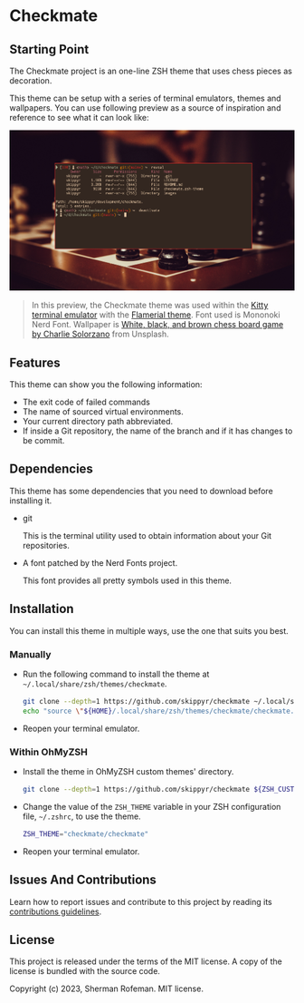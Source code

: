 # Checkmate

## Starting Point

The Checkmate project is an one-line ZSH theme that uses chess pieces as
decoration.

This theme can be setup with a series of terminal emulators, themes and
wallpapers. You can use following preview as a source of inspiration and
reference to see what it can look like:

![](./images/preview.png)

> In this preview, the Checkmate theme was used within the [Kitty terminal emulator](https://github.com/kovidgoyal/kitty)
with the [Flamerial theme](https://github.com/skippyr/flamerial). Font used is
Mononoki Nerd Font. Wallpaper is [White, black, and brown chess board game by Charlie Solorzano](https://unsplash.com/photos/aeXK1IeVVoI)
from Unsplash.

## Features

This theme can show you the following information:

* The exit code of failed commands
* The name of sourced virtual environments.
* Your current directory path abbreviated.
* If inside a Git repository, the name of the branch and if it has changes to be
  commit.

## Dependencies

This theme has some dependencies that you need to download before installing it.

* git

    This is the terminal utility used to obtain information about your Git
    repositories.

* A font patched by the Nerd Fonts project.

    This font provides all pretty symbols used in this theme.

## Installation

You can install this theme in multiple ways, use the one that suits you best.

### Manually

* Run the following command to install the theme at
  `~/.local/share/zsh/themes/checkmate`.

    ```bash
    git clone --depth=1 https://github.com/skippyr/checkmate ~/.local/share/zsh/themes/checkmate &&
    echo "source \"${HOME}/.local/share/zsh/themes/checkmate/checkmate.zsh-theme\"" >> ~/.zshrc
    ```

* Reopen your terminal emulator.

### Within OhMyZSH

* Install the theme in OhMyZSH custom themes' directory.

    ```bash
    git clone --depth=1 https://github.com/skippyr/checkmate ${ZSH_CUSTOM:-${HOME}/.oh-my-zsh/custom}/themes/checkmate
    ```

* Change the value of the `ZSH_THEME` variable in your ZSH configuration file,
  `~/.zshrc`, to use the theme.

    ```bash
    ZSH_THEME="checkmate/checkmate"
    ```

* Reopen your terminal emulator.

## Issues And Contributions

Learn how to report issues and contribute to this project by reading its
[contributions guidelines](https://skippyr.github.io/materials/pages/contributions_guidelines.html).

## License

This project is released under the terms of the MIT license. A copy of the
license is bundled with the source code.

Copyright (c) 2023, Sherman Rofeman. MIT license.
